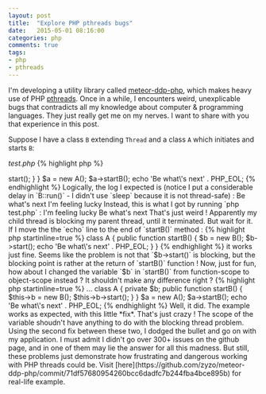 ```yaml
---
layout: post
title:  "Explore PHP pthreads bugs"
date:   2015-05-01 08:16:00
categories: php 
comments: true
tags:
- php
- pthreads
---
```


I'm developing a utility library called [meteor-ddp-php](https://github.com/zyzo/meteor-ddp-php), which makes heavy use of PHP [pthreads](https://github.com/krakjoe/pthreads). Once in a while, I encounters weird, unexplicable bugs that contradicts all my knowledge about computer & programming languages. They just really get me on my nerves. I want to share with you that experience in this post.

Suppose I have a class `B` extending `Thread` and a class `A` which initiates and starts `B`:

*test.php*
{% highlight php %}
<?php
class B extends Thread {
    public function run() {
        $i = 100000000;
        while($i--);
        echo 'I\'m feeling lucky' . PHP_EOL;
    }
}

class A {
    public function startB() {
        $b = new B();
        $b->start();
    }
}

$a = new A();
$a->startB();
echo 'Be what\'s next' . PHP_EOL;
{% endhighlight %}

Logically, the log I expected is (notice I put a considerable delay in `B::run()` - I didn't use `sleep` because it is not thread-safe) :

	Be what's next
	I'm feeling lucky

Instead, this is what I got by running `php test.php` : 

	I'm feeling lucky
	Be what's next

That's just weird ! Apparently my child thread is blocking my parent thread, until it terminated. But wait for it. If I move the the `echo` line to the end of `startB()` method :

{% highlight php startinline=true %}
class A {
    public function startB() {
        $b = new B();
        $b->start();
        echo 'Be what\'s next' . PHP_EOL;
    }
}
{% endhighlight %}

it works just fine. Seems like the problem is not that `$b->start()` is blocking, but the blocking point is rather at the return of `startB()` function ! 

Now, just for fun, how about I changed the variable `$b` in `startB()` from function-scope to object-scope instead ? It shouldn't make any difference right ?

{% highlight php startinline=true %}
...
class A {
    private $b;
    public function startB() {
        $this->b = new B();
        $this->b->start();
    }
}
$a = new A();
$a->startB();
echo 'Be what\'s next' . PHP_EOL;
{% endhighlight %}

Well, it did. The example works as expected, with this little *fix*. That's just crazy ! The scope of the variable shoudn't have anything to do with the blocking thread problem.

Using the second fix between these two, I dodged the bullet and go on with my application.

I must admit I didn't go over 300+ issues on the github page, and in one of them may lie the answer for all this madness. But still, these problems just demonstrate how frustrating and dangerous working with PHP threads could be. Visit [here](https://github.com/zyzo/meteor-ddp-php/commit/71df57680954260bcc6dadfc7b244fba4bce895b) for real-life example.                                                                                                                                                                                                                                                                                                                                                                                                                                                                                                                                                                                                                                             

